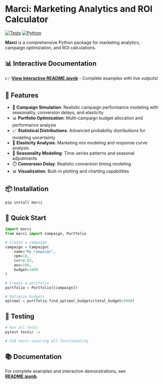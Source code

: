 # Marci: Marketing Analytics and ROI Calculator

[![Tests](https://github.com/yourusername/marci/workflows/Tests/badge.svg)](https://github.com/yourusername/marci/actions)
[![Python](https://img.shields.io/badge/python-3.8%2B-blue.svg)](https://www.python.org/downloads/)

**Marci** is a comprehensive Python package for marketing analytics, campaign optimization, and ROI calculations.

## 📊 Interactive Documentation

👉 **[View Interactive README.ipynb](README.ipynb)** - Complete examples with live outputs!

## 🚀 Features

- 🎯 **Campaign Simulation**: Realistic campaign performance modeling with seasonality, conversion delays, and elasticity
- 📊 **Portfolio Optimization**: Multi-campaign budget allocation and performance analysis
- 📈 **Statistical Distributions**: Advanced probability distributions for modeling uncertainty
- 🔄 **Elasticity Analysis**: Marketing mix modeling and response curve analysis
- 📅 **Seasonality Modeling**: Time-series patterns and seasonal adjustments
- ⏱️ **Conversion Delay**: Realistic conversion timing modeling
- 📊 **Visualization**: Built-in plotting and charting capabilities

## 📦 Installation

```bash
pip install marci
```

## 🎯 Quick Start

```python
import marci
from marci import Campaign, Portfolio

# Create a campaign
campaign = Campaign(
    name="My Campaign",
    cpm=10,
    cvr=0.02,
    aov=100,
    budget=1000
)

# Create a portfolio
portfolio = Portfolio([campaign])

# Optimize budgets
optimal = portfolio.find_optimal_budgets(total_budget=5000)
```

## 🧪 Testing

```bash
# Run all tests
pytest tests/ -v

# 218 tests covering all functionality
```

## 📚 Documentation

For complete examples and interactive demonstrations, see **[README.ipynb](README.ipynb)**.
